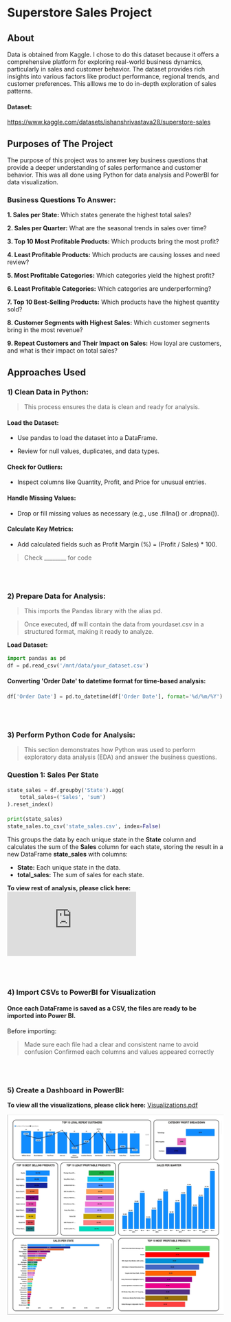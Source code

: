 # Superstore Sales Project

## About

Data is obtained from Kaggle. I chose to do this dataset because it offers a comprehensive platform for exploring real-world business dynamics, particularly in sales and customer behavior. The dataset provides rich insights into various factors like product performance, regional trends, and customer preferences. This alllows me to do in-depth exploration of sales patterns.


#### Dataset:
https://www.kaggle.com/datasets/ishanshrivastava28/superstore-sales

## Purposes of The Project

The purpose of this project was to answer key business questions that provide a deeper understanding of sales performance and customer behavior. This was all done using Python for data analysis and PowerBI for data visualization.


### Business Questions To Answer:

**1.	Sales per State:** Which states generate the highest total sales?

**2.	Sales per Quarter:** What are the seasonal trends in sales over time?

**3.	Top 10 Most Profitable Products:** Which products bring the most profit?

**4.	Least Profitable Products:** Which products are causing losses and need review?

**5.	Most Profitable Categories:** Which categories yield the highest profit?

**6.	Least Profitable Categories:** Which categories are underperforming?

**7.	Top 10 Best-Selling Products:** Which products have the highest quantity sold?

**8.	Customer Segments with Highest Sales:** Which customer segments bring in the most revenue?

**9.	Repeat Customers and Their Impact on Sales:** How loyal are customers, and what is their impact on total sales?

## Approaches Used

### 1) Clean Data in Python:
> This process ensures the data is clean and ready for analysis.

#### Load the Dataset:
  -	Use pandas to load the dataset into a DataFrame.
  
  -	Review for null values, duplicates, and data types.

#### Check for Outliers:
  -	Inspect columns like Quantity, Profit, and Price for unusual entries.

#### Handle Missing Values:

  -	Drop or fill missing values as necessary (e.g., use .fillna() or .dropna()).

#### Calculate Key Metrics:

-	Add calculated fields such as Profit Margin (%) = (Profit / Sales) * 100.

> Check ________ for code

  <br><br>

### 2) Prepare Data for Analysis:
> This imports the Pandas library with the alias pd.

> Once executed, **df** will contain the data from yourdaset.csv in a structured format, making it ready to analyze. 

**Load Dataset:** 
 ```python
import pandas as pd
df = pd.read_csv('/mnt/data/your_dataset.csv')
```

#### Converting 'Order Date' to datetime format for time-based analysis:
```python
df['Order Date'] = pd.to_datetime(df['Order Date'], format='%d/%m/%Y')
 ```

<br><br>

### 3) Perform Python Code for Analysis:
> This section demonstrates how Python was used to perform exploratory data analysis (EDA) and answer the business questions.

###  Question 1: Sales Per State 

```python
state_sales = df.groupby('State').agg(
    total_sales=('Sales', 'sum')
).reset_index()

print(state_sales)
state_sales.to_csv('state_sales.csv', index=False)  
```
This groups the data by each unique state in the **State** column and calculates the sum of the **Sales** column for each state, storing the result in a new DataFrame **state_sales** with columns:

- **State:** Each unique state in the data.
- **total_sales:** The sum of sales for each state.

 **To view rest of analysis, please click here:** ![Answering Business Questions.md](https://github.com/waltervas10/Superstore-Sales-Project/blob/60d463e42d01ccd0d69593a3ae5929a42851487a/Answering%20Business%20Questions.md) 

<br><br>


### 4) Import CSVs to PowerBI for Visualization

#### Once each DataFrame is saved as a CSV, the files are ready to be imported into Power BI.

Before importing:
> Made sure each file had a clear and consistent name to avoid confusion
> Confirmed each columns and values appeared correctly

<br><br>


### 5) Create a Dashboard in PowerBI:

**To view all the visualizations, please click here:** [Visualizations.pdf](https://github.com/waltervas10/Superstore-Sales-Project/blob/008127249cb6bb763b1f83860d335b19d2b0310f/Visualizations.pdf)



![SuperStore Sales Dashboard](https://github.com/waltervas10/Superstore-Sales-Project/blob/main/Dashboard.jpeg?raw=true
)


































